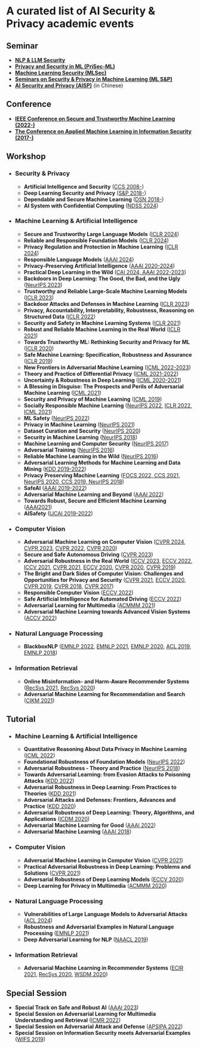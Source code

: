 # A curated list of AI Security & Privacy academic events

<!-- Beyond other resources (e.g. [papers](https://nicholas.carlini.com/writing/2019/all-adversarial-example-papers.html) and [tookits](https://opensourcelibs.com/libs/adversarial-examples)), here we provide a curated list of related events (e.g. workshops and tutorials) and hope it can help light up your journey on AI Security and Privacy. :smile_cat:	 -->

## Seminar
  + [**NLP & LLM Security**](https://sig.llmsecurity.net/talks/)
  + [**Privacy and Security in ML (PriSec-ML)**](https://prisec-ml.github.io/)
  + [**Machine Learning Security (MLSec)**](https://www.youtube.com/c/MLSec/playlists)
  + [**Seminars on Security & Privacy in Machine Learning (ML S&P)**](https://vsehwag.github.io/SPML_seminar/)  
  + [**AI Security and Privacy (AISP)**](https://space.bilibili.com/1556922191/?spm_id_from=333.999.0.0) (in Chinese)


## Conference
  + [**IEEE Conference on Secure and Trustworthy Machine Learning (2022-)**](https://satml.org/)
  + [**The Conference on Applied Machine Learning in Information Security (2017-)**](https://www.camlis.org/)

## Workshop

- ### Security & Privacy
  + **Artificial Intelligence and Security** ([CCS 2008-](https://aisec.cc/))
  + **Deep Learning Security and Privacy** ([S&P 2018-](https://dlsp2024.ieee-security.org/))
  + **Dependable and Secure Machine Learning** ([DSN 2018-](https://dependablesecureml.github.io/index.html))
  + **AI System with Confidential Computing** ([NDSS 2024](https://sites.google.com/view/aiscc2024))

- ### Machine Learning & Artificial Intelligence
  + **Secure and Trustworthy Large Language Models** ([ICLR 2024](https://set-llm.github.io/))
  + **Reliable and Responsible Foundation Models** ([ICLR 2024](https://iclr-r2fm.github.io/))
  + **Privacy Regulation and Protection in Machine Learning** ([ICLR 2024](https://pml-workshop.github.io/iclr24/))
  + **Responsible Language Models** ([AAAI 2024](https://sites.google.com/vectorinstitute.ai/relm2024/home))
  + **Privacy-Preserving Artificial Intelligence** ([AAAI 2020-2024](https://aaai-ppai24.github.io/))
  + **Practical Deep Learning in the Wild** ([CAI 2024, AAAI 2022-2023](https://practical-dl.github.io/))
  + **Backdoors in Deep Learning: The Good, the Bad, and the Ugly** ([NeurIPS 2023](https://neurips2023-bugs.github.io/))
  + **Trustworthy and Reliable Large-Scale Machine Learning Models** ([ICLR 2023](https://rtml-iclr2023.github.io/))
  + **Backdoor Attacks and Defenses in Machine Learning** ([ICLR 2023](https://iclr23-bands.github.io/))
  + **Privacy, Accountability, Interpretability, Robustness, Reasoning on Structured Data** ([ICLR 2022](https://pair2struct-workshop.github.io/))
  + **Security and Safety in Machine Learning Systems** ([ICLR 2021](https://aisecure-workshop.github.io/aml-iclr2021/))
  + **Robust and Reliable Machine Learning in the Real World** ([ICLR 2021](https://sites.google.com/connect.hku.hk/robustml-2021/home))
  + **Towards Trustworthy ML: Rethinking Security and Privacy for ML** ([ICLR 2020](https://trustworthyiclr20.github.io/))
  + **Safe Machine Learning: Specification, Robustness and Assurance** ([ICLR 2019](https://sites.google.com/view/safeml-iclr2019))
  + **New Frontiers in Adversarial Machine Learning** ([ICML 2022-2023](https://advml-frontier.github.io/)) 
  + **Theory and Practice of Differential Privacy** ([ICML 2021-2022](https://tpdp.journalprivacyconfidentiality.org/2022/)) 
  + **Uncertainty & Robustness in Deep Learning** ([ICML 2020-2021](https://sites.google.com/view/udlworkshop2021/home))
  + **A Blessing in Disguise: The Prospects and Perils of Adversarial Machine Learning** ([ICML 2021](https://advml-workshop.github.io/icml2021/))
  + **Security and Privacy of Machine Learning** ([ICML 2019](https://icml2019workshop.github.io/)) 
  + **Socially Responsible Machine Learning** ([NeurIPS 2022](https://tsrml2022.github.io/), [ICLR 2022](https://iclrsrml.github.io/), [ICML 2021](https://icmlsrml2021.github.io/))
  + **ML Safety** ([NeurIPS 2022](https://neurips2022.mlsafety.org/))
  + **Privacy in Machine Learning** ([NeurIPS 2021](https://priml2021.github.io/))
  + **Dataset Curation and Security** ([NeurIPS 2020](http://securedata.lol/))
  + **Security in Machine Learning** ([NeurIPS 2018](https://secml2018.github.io/))
  + **Machine Learning and Computer Security** ([NeurIPS 2017](https://machine-learning-and-security.github.io/))
  + **Adversarial Training** ([NeurIPS 2016](https://sites.google.com/site/nips2016adversarial/))
  + **Reliable Machine Learning in the Wild** ([NeurIPS 2016](https://sites.google.com/site/wildml2016nips/home))
  + **Adversarial Learning Methods for Machine Learning and Data Mining** ([KDD 2019-2022](https://sites.google.com/view/advml))
  + **Privacy Preserving Machine Learning** ([FOCS 2022, CCS 2021, NeurIPS 2020, CCS 2019, NeurIPS 2018](https://ppml-workshop.github.io/))
  + **SafeAI** ([AAAI 2019-2022](https://safeai.webs.upv.es/))
  + **Adversarial Machine Learning and Beyond** ([AAAI 2022](https://advml-workshop.github.io/aaai2022/))
  + **Towards Robust, Secure and Efficient Machine Learning** ([AAAI2021](http://federated-learning.org/rseml2021/))
  + **AISafety** ([IJCAI 2019-2022](https://www.aisafetyw.org/))

- ### Computer Vision
  + **Adversarial Machine Learning on Computer Vision** ([CVPR 2024](https://cvpr24-advml.github.io/), [CVPR 2023](https://robustart.github.io/), [CVPR 2022](https://artofrobust.github.io/), [CVPR 2020](https://adv-workshop-2020.github.io/))
  + **Secure and Safe Autonomous Driving** ([CVPR 2023](https://ai-secure.github.io/SSAD2023/))
  + **Adversarial Robustness in the Real World** ([ICCV 2023](https://iccv23-arow.github.io/), [ECCV 2022](https://eccv22-arow.github.io/), [ICCV 2021](https://iccv21-adv-workshop.github.io/), [CVPR 2021](https://aisecure-workshop.github.io/amlcvpr2021/), [ECCV 2020](https://eccv20-adv-workshop.github.io/), [CVPR 2020](https://adv-workshop-2020.github.io/), [CVPR 2019](https://amlcvpr2019.github.io/))
  + **The Bright and Dark Sides of Computer Vision: Challenges and Opportunities for Privacy and Security** ([CVPR 2021](https://quovadiscvpr.cispa.de/), [ECCV 2020](https://cvcops20.cispa.saarland/), [CVPR 2019](https://cvcops19.cispa.saarland/), [CVPR 2018](https://vision.soic.indiana.edu/bright-and-dark-workshop-2018/), [CVPR 2017](https://vision.soic.indiana.edu/bright-and-dark-workshop-2017/))
  + **Responsible Computer Vision** ([ECCV 2022](https://sites.google.com/view/rcv-at-eccv-2022/home?authuser=0))
  + **Safe Artificial Intelligence for Automated Driving** ([ECCV 2022](https://sites.google.com/view/saiad2022))
  + **Adversarial Learning for Multimedia** ([ACMMM 2021](https://advm-workshop-2021.github.io/))
  + **Adversarial Machine Learning towards Advanced Vision Systems** ([ACCV 2022](https://sites.google.com/view/workshop-of-amlavs))

- ### Natural Language Processing
  + **BlackboxNLP** ([EMNLP 2022](https://blackboxnlp.github.io/), [EMNLP 2021](https://blackboxnlp.github.io/), [EMNLP 2020](https://blackboxnlp.github.io/2020/), [ACL 2019](https://blackboxnlp.github.io/2019/), [EMNLP 2018](https://blackboxnlp.github.io/2018/))
  
- ### Information Retrieval
  + **Online Misinformation- and Harm-Aware Recommender Systems** ([RecSys 2021](https://ohars-recsys.isistan.unicen.edu.ar/topics-of-interest), [RecSys 2020](https://ohars-recsys2020.isistan.unicen.edu.ar/))
  + **Adversarial Machine Learning for Recommendation and Search** ([CIKM 2021](https://sisinflab.github.io/adverse2021/))

## Tutorial  
- ### Machine Learning & Artificial Intelligence
  + **Quantitative Reasoning About Data Privacy in Machine Learning** ([ICML 2022](https://icml.cc/Conferences/2022/Schedule?showEvent=18439))
  + **Foundational Robustness of Foundation Models** ([NeurIPS 2022](https://sites.google.com/view/neurips2022-frfm-turotial/home))
  + **Adversarial Robustness - Theory and Practice** ([NeurIPS 2018](https://adversarial-ml-tutorial.org/))
  + **Towards Adversarial Learning: from Evasion Attacks to Poisoning Attacks** ([KDD 2022](https://sites.google.com/view/kdd22-tutorial-adv-learn/))
  + **Adversarial Robustness in Deep Learning: From Practices to Theories** ([KDD 2021](https://sites.google.com/view/kdd21-tutorial-adv-robust/))
  + **Adversarial Attacks and Defenses: Frontiers, Advances and Practice** ([KDD 2020](https://sites.google.com/view/kdd-2020-attack-and-defense/home))
  + **Adversarial Robustness of Deep Learning: Theory, Algorithms, and Applications** ([ICDM 2020](https://tutorial.trustdeeplearning.com/))
  + **Adversarial Machine Learning for Good** ([AAAI 2022](https://sites.google.com/view/advml4good))
  + **Adversarial Machine Learning** ([AAAI 2018](https://aaai18adversarial.github.io/index.html#syl))

- ### Computer Vision
  + **Adversarial Machine Learning in Computer Vision** ([CVPR 2021](https://advmlincv.github.io/cvpr21-tutorial/))
  + **Practical Adversarial Robustness in Deep Learning: Problems and Solutions** ([CVPR 2021](https://sites.google.com/view/par-2021))
  + **Adversarial Robustness of Deep Learning Models** ([ECCV 2020](https://sites.google.com/umich.edu/eccv-2020-adv-robustness))
  + **Deep Learning for Privacy in Multimedia** ([ACMMM 2020](http://cis.eecs.qmul.ac.uk/privacymultimedia.html))
 
- ### Natural Language Processing
  + **Vulnerabilities of Large Language Models to Adversarial Attacks** ([ACL 2024](https://llm-vulnerability.github.io/))
  + **Robustness and Adversarial Examples in Natural Language Processing** ([EMNLP 2021](https://2021.emnlp.org/tutorials))
  + **Deep Adversarial Learning for NLP** ([NAACL 2019](https://sites.cs.ucsb.edu/~william/papers/AdvNLP-NAACL2019.pdf))

- ### Information Retrieval
  + **Adversarial Machine Learning in Recommender Systems** ([ECIR 2021](https://www.youtube.com/watch?v=8V4TLdYMit8&list=PLted5MzCy6KwnlE3kFmeQJhDJCbS1lAt0&index=3), [RecSys 2020](https://www.youtube.com/watch?v=tjzykHbBd0w&list=PLted5MzCy6KwnlE3kFmeQJhDJCbS1lAt0&index=2), [WSDM 2020](https://github.com/sisinflab/amlrecsys-tutorial/blob/master/Tutorial-AML-RecSys-WSDM2020.pdf))

## Special Session
  + **Special Track on Safe and Robust AI** ([AAAI 2023](https://aaai.org/Conferences/AAAI-23/safeandrobustai/))
  + **Special Session on Adversarial Learning for Multimedia Understanding and Retrieval** ([ICMR 2022](https://al4mur.github.io/))
  + **Special Session on Adversarial Attack and Defense** ([APSIPA 2022](https://sites.google.com/ahduni.edu.in/2022-apsipa-ss-aad))
  + **Special Session on Information Security meets Adversarial Examples** ([WIFS 2019](https://signalprocessingsociety.org/WIFS2019/index9f1c.html?q=node/18))


